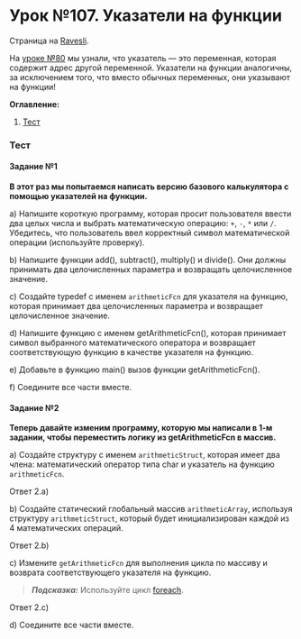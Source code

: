 # Урок №107. Указатели на функции

Страница на [Ravesli](https://ravesli.com/urok-104-ukazateli-na-funktsii/).

На [уроке №80](https://ravesli.com/urok-80-ukazateli-vvedenie/) мы узнали, что указатель — это переменная, которая содержит адрес другой переменной. Указатели на функции аналогичны, за исключением того, что вместо обычных переменных, они указывают на функции!

**Оглавление:**

1. [Тест](#тест)

### Тест

#### Задание №1

**В этот раз мы попытаемся написать версию базового калькулятора с помощью указателей на функции.**

a) Напишите короткую программу, которая просит пользователя ввести два целых числа и выбрать математическую операцию: `+`, `-`, `*` или `/`. Убедитесь, что пользователь ввел корректный символ математической операции (используйте проверку).

b) Напишите функции add(), subtract(), multiply() и divide(). Они должны принимать два целочисленных параметра и возвращать целочисленное значение.

c) Создайте typedef с именем `arithmeticFcn` для указателя на функцию, которая принимает два целочисленных параметра и возвращает целочисленное значение.

d) Напишите функцию с именем getArithmeticFcn(), которая принимает символ выбранного математического оператора и возвращает соответствующую функцию в качестве указателя на функцию.

e) Добавьте в функцию main() вызов функции getArithmeticFcn().

f) Соедините все части вместе.

#### Задание №2

**Теперь давайте изменим программу, которую мы написали в 1-м задании, чтобы переместить логику из getArithmeticFcn в массив.**

a) Создайте структуру с именем `arithmeticStruct`, которая имеет два члена: математический оператор типа char и указатель на функцию `arithmeticFcn`.

Ответ 2.a)

b) Создайте статический глобальный массив `arithmeticArray`, используя структуру `arithmeticStruct`, который будет инициализирован каждой из 4 математических операций.

Ответ 2.b)

c) Измените `getArithmeticFcn` для выполнения цикла по массиву и возврата соответствующего указателя на функцию.

> ***Подсказка:*** Используйте цикл [foreach](https://ravesli.com/urok-91-tsikl-foreach/).

Ответ 2.c)

d) Соедините все части вместе.
